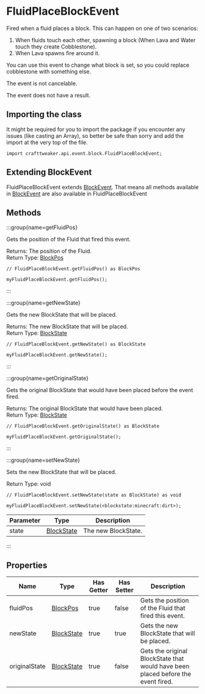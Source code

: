 # FluidPlaceBlockEvent

Fired when a fluid places a block. This can happen on one of two scenarios:
 1) When fluids touch each other, spawning a block (When Lava and Water touch they create Cobblestone).
 2) When Lava spawns fire around it.

 You can use this event to change what block is set, so you could replace cobblestone with something else.

The event is not cancelable.

The event does not have a result.

## Importing the class

It might be required for you to import the package if you encounter any issues (like casting an Array), so better be safe than sorry and add the import at the very top of the file.
```zenscript
import crafttweaker.api.event.block.FluidPlaceBlockEvent;
```


## Extending BlockEvent

FluidPlaceBlockEvent extends [BlockEvent](/forge/api/event/block/BlockEvent). That means all methods available in [BlockEvent](/forge/api/event/block/BlockEvent) are also available in FluidPlaceBlockEvent

## Methods

:::group{name=getFluidPos}

Gets the position of the Fluid that fired this event.

Returns: The position of the Fluid.  
Return Type: [BlockPos](/vanilla/api/util/math/BlockPos)

```zenscript
// FluidPlaceBlockEvent.getFluidPos() as BlockPos

myFluidPlaceBlockEvent.getFluidPos();
```

:::

:::group{name=getNewState}

Gets the new BlockState that will be placed.

Returns: The new BlockState that will be placed.  
Return Type: [BlockState](/vanilla/api/block/BlockState)

```zenscript
// FluidPlaceBlockEvent.getNewState() as BlockState

myFluidPlaceBlockEvent.getNewState();
```

:::

:::group{name=getOriginalState}

Gets the original BlockState that would have been placed before the event fired.

Returns: The original BlockState that would have been placed.  
Return Type: [BlockState](/vanilla/api/block/BlockState)

```zenscript
// FluidPlaceBlockEvent.getOriginalState() as BlockState

myFluidPlaceBlockEvent.getOriginalState();
```

:::

:::group{name=setNewState}

Sets the new BlockState that will be placed.

Return Type: void

```zenscript
// FluidPlaceBlockEvent.setNewState(state as BlockState) as void

myFluidPlaceBlockEvent.setNewState(<blockstate:minecraft:dirt>);
```

| Parameter | Type | Description |
|-----------|------|-------------|
| state | [BlockState](/vanilla/api/block/BlockState) | The new BlockState. |


:::


## Properties

| Name | Type | Has Getter | Has Setter | Description |
|------|------|------------|------------|-------------|
| fluidPos | [BlockPos](/vanilla/api/util/math/BlockPos) | true | false | Gets the position of the Fluid that fired this event. |
| newState | [BlockState](/vanilla/api/block/BlockState) | true | true | Gets the new BlockState that will be placed. |
| originalState | [BlockState](/vanilla/api/block/BlockState) | true | false | Gets the original BlockState that would have been placed before the event fired. |

